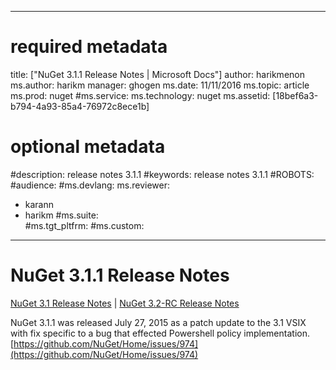
--- 
# required metadata 
 
title: ["NuGet 3.1.1 Release Notes | Microsoft Docs"] 
author: harikmenon
ms.author: harikm 
manager: ghogen 
ms.date: 11/11/2016 
ms.topic: article 
ms.prod: nuget 
#ms.service: 
ms.technology: nuget 
ms.assetid: [18bef6a3-b794-4a93-85a4-76972c8ece1b] 
 
# optional metadata 
 
#description: release notes 3.1.1
#keywords: release notes 3.1.1
#ROBOTS: 
#audience: 
#ms.devlang: 
ms.reviewer:  
- karann 
- harikm 
#ms.suite:  
#ms.tgt_pltfrm: 
#ms.custom: 
 
---
# NuGet 3.1.1 Release Notes

[NuGet 3.1 Release Notes](/nuget/release-notes/nuget-3.1) | [NuGet 3.2-RC Release Notes](/nuget/release-notes/nuget-3.2-RC)

NuGet 3.1.1 was released July 27, 2015 as a patch update to the 3.1 VSIX with fix specific to a bug that effected Powershell policy implementation.
[https://github.com/NuGet/Home/issues/974](https://github.com/NuGet/Home/issues/974)

